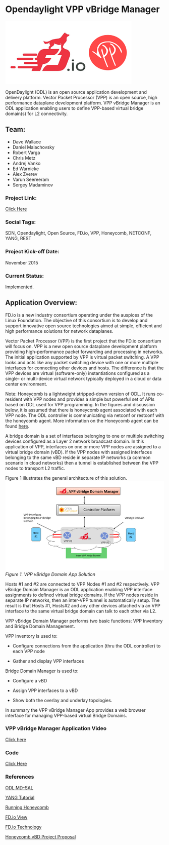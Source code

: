 # Opendaylight VPP vBridge Manager 

<img src="https://raw.githubusercontent.com/CiscoDevNet/vpp-odl/master/images/fdio-vpp.png" alt="alt text" width=400px height=200px>

OpenDaylight (ODL) is an open source application development and delivery platform. Vector Packet Processor (VPP) is an open source, high performance dataplane development platform. VPP vBridge Manager is an ODL application enabling users to define VPP-based virtual bridge domain(s) for L2 connectivity. 


## Team:

- Dave Wallace
- Daniel Malachovsky
- Robert Varga
- Chris Metz
- Andrej Vanko
- Ed Warnicke
- Alex Zverev
- Varun Seereeram
- Sergey Madaminov

### Project Link:

[Click Here](https://github.com/CiscoDevNet/vpp-odl) 

### Social Tags:

SDN, Opendaylight, Open Source, FD.io, VPP, Honeycomb, NETCONF, YANG, REST

### Project Kick-off Date:

November 2015

### Current Status:

Implemented. 

## Application Overview:

FD.io is a new industry consortium operating under the auspices of the Linux Foundation. The objective of this consortium is to develop and support innovative open source technologies aimed at simple, efficient and high performance solutions for network dataplanes.  

Vector Packet Processor (VPP) is the first project that the FD.io consortium will focus on. VPP is a new open source dataplane development platform providing high-performance packet forwarding and processing in networks. The initial application supported by VPP is virtual packet switching. A VPP looks and acts like any packet switching device with one or more multiple interfaces for connecting other devices and hosts.  The difference is that the VPP devices are virtual (software-only) instantiations configured as a single- or multi-device virtual network typically deployed in a cloud or data center environment.

Note: Honeycomb is a lightweight stripped-down version of ODL. It runs co-resident with VPP nodes and provides a simple but powerful set of APIs based on ODL used for VPP programming. In the figures and discussion below, it is assumed that there is honeycomb agent associated with each VPP node. The ODL controller is communicating via netconf or restconf with the honeycomb agent. More information on the Honeycomb agent can be found [here](https://www.youtube.com/watch?v=ZqH9nwh83DI).  

A bridge domain is a set of interfaces belonging to one or multiple switching devices configured as a Layer 2 network broadcast domain. In this application of VPP, interfaces on one or more VPP nodes are assigned to a virtual bridge domain (vBD). If the VPP nodes with assigned interfaces belonging to the same vBD reside in separate IP networks (a common scenario in cloud networks) then a tunnel is established between the VPP nodes to transport L2 traffic.

Figure 1 illustrates the general architecture of this solution. 
![](https://raw.githubusercontent.com/CiscoDevNet/vpp-odl/master/images/VPP-app-arch.png)
*Figure 1. VPP vBridge Domain App Solution*

Hosts #1 and #2 are connected to VPP Nodes #1 and #2 respectively. VPP vBridge Domain Manager is an ODL application enabling VPP interface assignments to defined virtual bridge domains. If the VPP nodes reside in separate IP networks, then an inter-VPP tunnel is automatically setup. The result is that Hosts #1, Hosts#2 and any other devices attached via an VPP interface to the same virtual bridge domain can talk to each other via L2.

VPP vBridge Domain Manager performs two basic functions: VPP Inventory and Bridge Domain Management. 

VPP Inventory is used to:

- Configure connections from the application (thru the ODL controller) to each VPP node

- Gather and display VPP interfaces

Bridge Domain Manager is used to:

- Configure a vBD

- Assign VPP interfaces to a vBD

- Show both the overlay and underlay topologies. 

In summary the VPP vBridge Manager App provides a web browser interface for managing VPP-based virtual Bridge Domains.

### VPP vBridge Manager Application Video

[Click here](https://www.youtube.com/watch?v=vs1XzOOpaCo)
 
### Code

[Click Here](https://wiki.fd.io/view/Honeycomb) 

### References

[ODL MD-SAL](https://wiki.opendaylight.org/view/OpenDaylight_Controller%3aMD-SAL)

[YANG Tutorial](http://www.slideshare.net/tailfsystems/netconf-yang-tutorial)

[Running Honeycomb](https://wiki.fd.io/view/Honeycomb/Running_Honeycomb)

[FD.io View](https://wiki.fd.io/view/)

[FD.io Technology](https://fd.io/technology)

[Honeycomb vBD Project Proposal](https://wiki.opendaylight.org/images/6/63/HoneycombVBD.pdf)
